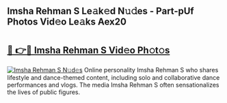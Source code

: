 ## Imsha Rehman S Le𝚊k𝚎d N𝚞𝚍es - Part-pUf Photos Vid𝚎o Le𝚊ks Aex20

# <h2><a href="http://fbf6fyb.evod.top/?m=Imsha+Rehman+S">🔗 👉🔴 Imsha Rehman S Vid𝚎o Ph𝚘t𝚘s</a></h2>

[![Imsha Rehman S N𝚞d𝚎s](https://i.imgur.com/8V9OHl7.gif)](http://fbf6fyb.evod.top/?m=Imsha+Rehman+S)
Online personality Imsha Rehman S who shares lifestyle and dance-themed content, including solo and collaborative dance performances and vlogs. The media Imsha Rehman S often sensationalizes the lives of public figures. 
